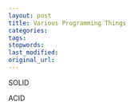 ```yaml
---
layout: post
title: Various Programming Things
categories:
tags:
stopwords:
last_modified:
original_url:
---
```


<!--more-->

SOLID

ACID
